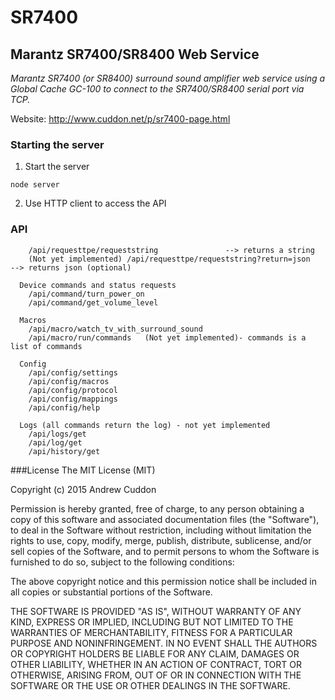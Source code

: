 # SR7400
## Marantz SR7400/SR8400 Web Service
*Marantz SR7400 (or SR8400) surround sound amplifier web service using a Global Cache GC-100 to connect to the SR7400/SR8400 serial port via TCP.*

Website: http://www.cuddon.net/p/sr7400-page.html

### Starting the server

1. Start the server
  ```
  node server
  ```

2. Use HTTP client to access the API

### API
```
    /api/requesttpe/requeststring               --> returns a string
    (Not yet implemented) /api/requesttpe/requeststring?return=json   --> returns json (optional)

  Device commands and status requests
    /api/command/turn_power_on
    /api/command/get_volume_level

  Macros
    /api/macro/watch_tv_with_surround_sound
    /api/macro/run/commands   (Not yet implemented)- commands is a list of commands

  Config
    /api/config/settings
    /api/config/macros
    /api/config/protocol
    /api/config/mappings
    /api/config/help

  Logs (all commands return the log) - not yet implemented
    /api/logs/get
    /api/log/get
    /api/history/get
```
###License
The MIT License (MIT)

Copyright (c) 2015 Andrew Cuddon

Permission is hereby granted, free of charge, to any person obtaining a copy
of this software and associated documentation files (the "Software"), to deal
in the Software without restriction, including without limitation the rights
to use, copy, modify, merge, publish, distribute, sublicense, and/or sell
copies of the Software, and to permit persons to whom the Software is
furnished to do so, subject to the following conditions:

The above copyright notice and this permission notice shall be included in all
copies or substantial portions of the Software.

THE SOFTWARE IS PROVIDED "AS IS", WITHOUT WARRANTY OF ANY KIND, EXPRESS OR
IMPLIED, INCLUDING BUT NOT LIMITED TO THE WARRANTIES OF MERCHANTABILITY,
FITNESS FOR A PARTICULAR PURPOSE AND NONINFRINGEMENT. IN NO EVENT SHALL THE
AUTHORS OR COPYRIGHT HOLDERS BE LIABLE FOR ANY CLAIM, DAMAGES OR OTHER
LIABILITY, WHETHER IN AN ACTION OF CONTRACT, TORT OR OTHERWISE, ARISING FROM,
OUT OF OR IN CONNECTION WITH THE SOFTWARE OR THE USE OR OTHER DEALINGS IN THE
SOFTWARE.
